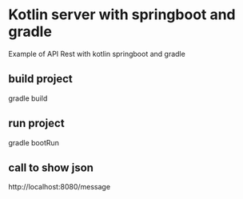 # Kotlin server with springboot and gradle
Example of API Rest with kotlin springboot and gradle


build project
-------------
gradle build

run project
------------
gradle bootRun

call to show json
-----------------
http://localhost:8080/message


